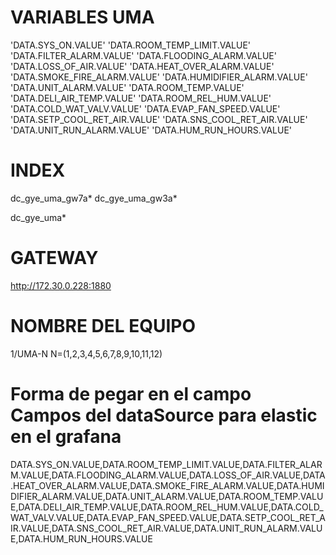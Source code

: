 # VARIABLES UMA

'DATA.SYS_ON.VALUE'
'DATA.ROOM_TEMP_LIMIT.VALUE'
'DATA.FILTER_ALARM.VALUE'
'DATA.FLOODING_ALARM.VALUE'
'DATA.LOSS_OF_AIR.VALUE'
'DATA.HEAT_OVER_ALARM.VALUE'
'DATA.SMOKE_FIRE_ALARM.VALUE'
'DATA.HUMIDIFIER_ALARM.VALUE'
'DATA.UNIT_ALARM.VALUE'
'DATA.ROOM_TEMP.VALUE'
'DATA.DELI_AIR_TEMP.VALUE'
'DATA.ROOM_REL_HUM.VALUE'
'DATA.COLD_WAT_VALV.VALUE'
'DATA.EVAP_FAN_SPEED.VALUE'
'DATA.SETP_COOL_RET_AIR.VALUE'
'DATA.SNS_COOL_RET_AIR.VALUE'
'DATA.UNIT_RUN_ALARM.VALUE'
'DATA.HUM_RUN_HOURS.VALUE'

# INDEX
dc_gye_uma_gw7a*
dc_gye_uma_gw3a*

dc_gye_uma*
# GATEWAY
http://172.30.0.228:1880
# NOMBRE DEL EQUIPO
1/UMA-N     N=(1,2,3,4,5,6,7,8,9,10,11,12)
# Forma de pegar en el campo Campos del dataSource para elastic en el grafana

DATA.SYS_ON.VALUE,DATA.ROOM_TEMP_LIMIT.VALUE,DATA.FILTER_ALARM.VALUE,DATA.FLOODING_ALARM.VALUE,DATA.LOSS_OF_AIR.VALUE,DATA.HEAT_OVER_ALARM.VALUE,DATA.SMOKE_FIRE_ALARM.VALUE,DATA.HUMIDIFIER_ALARM.VALUE,DATA.UNIT_ALARM.VALUE,DATA.ROOM_TEMP.VALUE,DATA.DELI_AIR_TEMP.VALUE,DATA.ROOM_REL_HUM.VALUE,DATA.COLD_WAT_VALV.VALUE,DATA.EVAP_FAN_SPEED.VALUE,DATA.SETP_COOL_RET_AIR.VALUE,DATA.SNS_COOL_RET_AIR.VALUE,DATA.UNIT_RUN_ALARM.VALUE,DATA.HUM_RUN_HOURS.VALUE